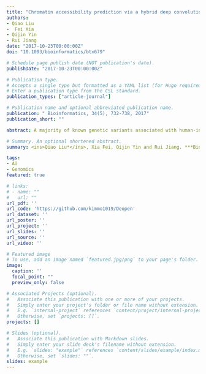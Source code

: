 ```yaml
---
title: "Chromatin accessibility prediction via a hybrid deep convolutional neural network "
authors:
- Qiao Liu
-  Fei Xia
- Qijin Yin
- Rui Jiang
date: "2017-10-23T00:00:00Z"
doi: "10.1093/bioinformatics/btx679"

# Schedule page publish date (NOT publication's date).
publishDate: "2017-10-23T00:00:00Z"

# Publication type.
# Accepts a single type but formatted as a YAML list (for Hugo requirements).
# Enter a publication type from the CSL standard.
publication_types: ["article-journal"]

# Publication name and optional abbreviated publication name.
publication: " Bioinformatics, 34(5), 732-738, 2017"
publication_short: ""

abstract: A majority of known genetic variants associated with human-inherited diseases lie in non-coding regions that lack adequate interpretation, making it indispensable to systematically discover functional sites at the whole genome level and precisely decipher their implications in a comprehensive manner. Although computational approaches have been complementing high-throughput biological experiments towards the annotation of the human genome, it still remains a big challenge to accurately annotate regulatory elements in the context of a specific cell type via automatic learning of the DNA sequence code from large-scale sequencing data. Indeed, the development of an accurate and interpretable model to learn the DNA sequence signature and further enable the identification of causative genetic variants has become essential in both genomic and genetic studies. We proposed Deopen, a hybrid framework mainly based on a deep convolutional neural network, to automatically learn the regulatory code of DNA sequences and predict chromatin accessibility. In a series of comparison with existing methods, we show the superior performance of our model in not only the classification of accessible regions against background sequences sampled at random, but also the regression of DNase-seq signals. Besides, we further visualize the convolutional kernels and show the match of identified sequence signatures and known motifs. We finally demonstrate the sensitivity of our model in finding causative noncoding variants in the analysis of a breast cancer dataset. We expect to see wide applications of Deopen with either public or in-house chromatin accessibility data in the annotation of the human genome and the identification of non-coding variants associated with diseases

# Summary. An optional shortened abstract.
summary: <ins>Qiao Liu*</ins>, Xia Fei, Qijin Yin and Rui Jiang. ***Bioinformatics***, 2017.

tags:
- AI
- Genomics
featured: true

# links:
# - name: ""
#   url: ""
url_pdf: ''
url_code: 'https://github.com/kimmo1019/Deopen'
url_dataset: ''
url_poster: ''
url_project: ''
url_slides: ''
url_source: ''
url_video: ''

# Featured image
# To use, add an image named `featured.jpg/png` to your page's folder. 
image:
  caption: ''
  focal_point: ""
  preview_only: false

# Associated Projects (optional).
#   Associate this publication with one or more of your projects.
#   Simply enter your project's folder or file name without extension.
#   E.g. `internal-project` references `content/project/internal-project/index.md`.
#   Otherwise, set `projects: []`.
projects: []

# Slides (optional).
#   Associate this publication with Markdown slides.
#   Simply enter your slide deck's filename without extension.
#   E.g. `slides: "example"` references `content/slides/example/index.md`.
#   Otherwise, set `slides: ""`.
slides: example
---
```


<!-- {{% callout note %}}
Click the *Cite* button above to demo the feature to enable visitors to import publication metadata into their reference management software.
{{% /callout %}} -->

<!-- {{% callout note %}}
Create your slides in Markdown - click the *Slides* button to check out the example.
{{% /callout %}} -->

<!-- Add the publication's **full text** or **supplementary notes** here. You can use rich formatting such as including [code, math, and images](https://docs.hugoblox.com/content/writing-markdown-latex/). -->
